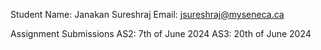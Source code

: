 Student Name: Janakan Sureshraj 
Email: jsureshraj@myseneca.ca

Assignment Submissions
AS2:  7th of June 2024
AS3: 20th of June 2024
